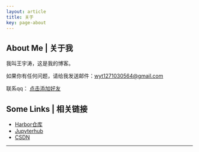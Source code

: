 ```yaml
---
layout: article
title: 关于
key: page-about
---
```


<!--more-->

## About Me | 关于我

我叫王宇涛，这是我的博客。

如果你有任何问题，请给我发送邮件：[wyt1271030564@gmail.com](mailto:wyt1271030564@gmail.com)

联系qq：
[点击添加好友](https://ti.qq.com/open_qq/index2.html?url=mqqapi%3a%2f%2fuserprofile%2ffriend_profile_card%3fsrc_type%3dweb%26version%3d1.0%26source%3d2%26uin%3d1271030564)

## Some Links | 相关链接

- [Harbor仓库](https://harbor.yutao.co/)
- [Jupyterhub](https://Jupyterhub.yutao.co/)
- [CSDN](https://blog.csdn.net/weixin_46415378)

---
